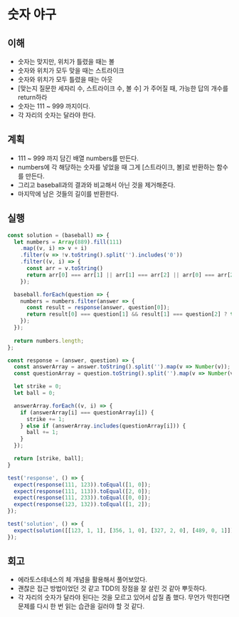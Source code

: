 # 숫자 야구

## 이해

- 숫자는 맞지만, 위치가 틀렸을 때는 볼
- 숫자와 위치가 모두 맞을 때는 스트라이크
- 숫자와 위치가 모두 틀렸을 때는 아웃
- [맞는지 질문한 세자리 수, 스트라이크 수, 볼 수] 가 주어질 때, 가능한 답의 개수를 return하라
- 숫자는 111 ~ 999 까지이다.
- 각 자리의 숫자는 달라야 한다.

## 계획

- 111 ~ 999 까지 담긴 배열 numbers를 만든다.
- numbers에 각 해당하는 숫자를 넣었을 때 그게 [스트라이크, 볼]로 반환하는 함수를 만든다.
- 그리고 baseball과의 결과와 비교해서 아닌 것을 제거해준다.
- 마지막에 남은 것들의 길이를 반환한다.

## 실행

```javascript
const solution = (baseball) => {
  let numbers = Array(889).fill(111)
    .map((v, i) => v + i)
    .filter(v => !v.toString().split('').includes('0'))
    .filter((v, i) => {
      const arr = v.toString()
      return arr[0] === arr[1] || arr[1] === arr[2] || arr[0] === arr[2] ? false : true;
    });

  baseball.forEach(question => {
    numbers = numbers.filter(answer => {
      const result = response(answer, question[0]);
      return result[0] === question[1] && result[1] === question[2] ? true : false;
    });
  });
  
  return numbers.length;
};

const response = (answer, question) => {
  const answerArray = answer.toString().split('').map(v => Number(v));
  const questionArray = question.toString().split('').map(v => Number(v));

  let strike = 0;
  let ball = 0;

  answerArray.forEach((v, i) => {
    if (answerArray[i] === questionArray[i]) {
      strike += 1;
    } else if (answerArray.includes(questionArray[i])) {
      ball += 1;
    }
  });

  return [strike, ball];
}

test('response', () => {
  expect(response(111, 123)).toEqual([1, 0]);
  expect(response(111, 113)).toEqual([2, 0]);
  expect(response(111, 233)).toEqual([0, 0]);
  expect(response(123, 132)).toEqual([1, 2]);
});

test('solution', () => {
  expect(solution([[123, 1, 1], [356, 1, 0], [327, 2, 0], [489, 0, 1]])).toBe(2);
});
```

## 회고

- 에라토스테네스의 체 개념을 활용해서 풀어보았다.
- 괜찮은 접근 방법이었던 것 같고 TDD의 장점을 잘 살린 것 같아 뿌듯하다.
- 각 자리의 숫자가 달라야 된다는 것을 모르고 있어서 삽질 좀 했다. 무언가 막힌다면 문제를 다시 한 번 읽는 습관을 길러야 할 것 같다.

